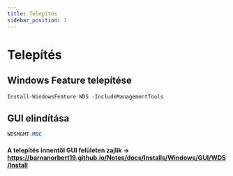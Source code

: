 ```yaml
---
title: Telepítés
sidebar_position: 1
---
```


# Telepítés

## Windows Feature telepítése
```powershell
Install-WindowsFeature WDS -IncludeManagementTools 
```

## GUI elindítása
```powershell
WDSMGMT.MSC
```

#### A telepítés innentől GUI felületen zajlik -> https://barnanorbert19.github.io/Notes/docs/Installs/Windows/GUI/WDS/Install